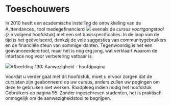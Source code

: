 # Toeschouwers

In 2010 heeft een academische instelling de ontwikkeling van de A_ttendances_ tool medegefinancierd ![](../../.gitbook/assets/graphics240%20%283%29.png) evenals de *cursus voortgangstool* (zie volgend hoofdstuk) met een set basisspecificaties. In de loop van de tijd is het geëvolueerd, dankzij de vele suggesties van communitygebruikers en de financiële steun van sommige klanten. Tegenwoordig is het een geavanceerdere tool, maar het is nog erg jong, wat verklaart waarom de interface nog voor verbetering vatbaar is.

![](../../.gitbook/assets/graphics248%20%281%29.png)Afbeelding 130: Aanwezigheid - hoofdpagina

Voordat u verder gaat met dit hoofdstuk, moet u ervoor zorgen dat de cursisten zijn geabonneerd op uw cursus, anders zullen uw pogingen om deze te gebruiken niet werken. Raadpleeg indien nodig het hoofdstuk Gebruikers op pagina 95. Zonder ingeschreven studenten, het is praktisch onmogelijk om de aanwezigheidstool te begrijpen.
